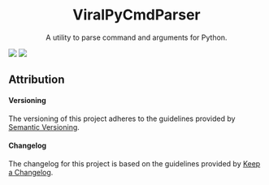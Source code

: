 <h1 align="center">ViralPyCmdParser</h1>
<p align="center">A utility to parse command and arguments for Python.</p>

![](https://github.com/virallalakia/ViralPyCmdParser/workflows/build/badge.svg) [![](https://img.shields.io/github/license/virallalakia/ViralPyCmdParser)][LICENSE]

## Attribution
#### Versioning
The versioning of this project adheres to the guidelines provided by [Semantic Versioning](https://semver.org/spec/v2.0.0.html#semantic-versioning-200).
#### Changelog
The changelog for this project is based on the guidelines provided by [Keep a Changelog](https://keepachangelog.com/en/1.0.0/).

[LICENSE]: ./LICENSE
